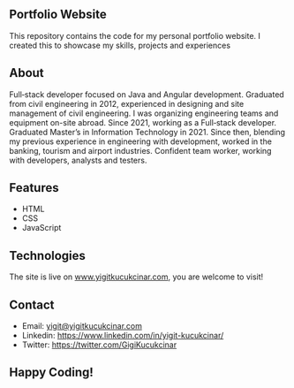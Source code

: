 ## Portfolio Website
This repository contains the code for my personal portfolio website. I created this to showcase my skills, projects and experiences

## About
Full‐stack developer focused on Java and Angular development. Graduated from civil engineering in 2012, experienced in designing and site management of civil engineering. I was organizing engineering teams and equipment on-site abroad.
Since 2021, working as a Full‐stack developer. Graduated Master’s in Information Technology in 2021. Since then, blending my previous experience in engineering with development, worked in the banking, tourism and airport industries. Confident team worker, working with developers, analysts and testers.

## Features
- HTML
- CSS
- JavaScript

## Technologies
The site is live on www.yigitkucukcinar.com, you are welcome to visit!

## Contact
- Email: yigit@yigitkucukcinar.com
- Linkedin: https://www.linkedin.com/in/yigit-kucukcinar/
- Twitter: https://twitter.com/GigiKucukcinar

## Happy Coding!
  

